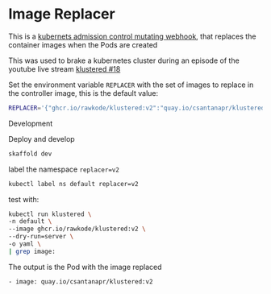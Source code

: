 # Image Replacer

This is a [kubernets admission control mutating webhook](https://kubernetes.io/docs/reference/access-authn-authz/extensible-admission-controllers/), that replaces the container images when the Pods are created

This was used to brake a kubernetes cluster during an episode of the youtube live stream [klustered #18](https://youtu.be/z0Lf303tKtQ?t=2251)

Set the environment variable `REPLACER` with the set of images to replace in the controller image, this is the default value:
```bash
REPLACER='{"ghcr.io/rawkode/klustered:v2":"quay.io/csantanapr/klustered:v2"}'
```

Development

Deploy and develop
```bash
skaffold dev
```

label the namespace `replacer=v2`
```bash
kubectl label ns default replacer=v2
```

test with:
```bash
kubectl run klustered \
-n default \
--image ghcr.io/rawkode/klustered:v2 \
--dry-run=server \
-o yaml \
| grep image:
```

The output is the Pod with the image replaced
```
- image: quay.io/csantanapr/klustered:v2
```
